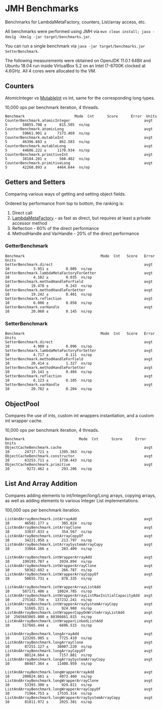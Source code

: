 # JMH Benchmarks

Benchmarks for LambdaMetaFactory, counters, List/array access, etc.

All benchmarks were performed using JMH via `mvn clean install; java -Xms1g -Xmx1g -jar target/benchmarks.jar`. 

You can run a single benchmark via `java -jar target/benchmarks.jar SetterBenchmark`.

The following measurements were obtained on OpenJDK 11.0.1 64Bit and Ubuntu 18.04 run inside VirtualBox 5.2 on an Intel I7-6700K clocked at 4.6GHz.
All 4 cores were allocated to the VM.

## Counters

AtomicInteger vs [MutableInt](https://commons.apache.org/proper/commons-lang/javadocs/api-release/index.html) vs int,
same for the corresponding long types.

10,000 ops per benchmark iteration, 4 threads.

```
Benchmark                       Mode  Cnt      Score      Error  Units
CounterBenchmark.atomicInteger                                  avgt    5       58055.708 ±      815.505  ns/op
CounterBenchmark.atomicLong                                     avgt    5       59661.901 ±     7173.469  ns/op
CounterBenchmark.mutableInt                                     avgt    5       46396.683 ±      862.583  ns/op
CounterBenchmark.mutableLong                                    avgt    5       44606.222 ±     1170.934  ns/op
CounterBenchmark.primitiveInt                                   avgt    5       38184.281 ±      560.482  ns/op
CounterBenchmark.primitiveLong                                  avgt    5       42260.893 ±     4464.644  ns/op
```

## Getters and Setters

Comparing various ways of getting and setting object fields. 

Ordered by performance from top to bottom, the ranking is:
1. Direct call
1. [LambdaMetaFactory](https://docs.oracle.com/javase/8/docs/api/java/lang/invoke/LambdaMetafactory.html) - as fast as direct, but requires at least a private accessor method 
1. Reflection - 60% of the direct performance
1. MethodHandle and VarHandle - 20% of the direct performance

### GetterBenchmark

```
Benchmark                                   Mode  Cnt   Score   Error  Units
GetterBenchmark.direct                                          avgt   10           3.951 ±        0.005  ns/op
GetterBenchmark.lambdaMetaFactoryForGetter                      avgt   10           4.182 ±        0.035  ns/op
GetterBenchmark.methodHandleForField                            avgt   10          19.478 ±        0.243  ns/op
GetterBenchmark.methodHandleForGetter                           avgt   10          19.242 ±        0.401  ns/op
GetterBenchmark.reflection                                      avgt   10           6.086 ±        0.050  ns/op
GetterBenchmark.varHandle                                       avgt   10          20.060 ±        0.145  ns/op
```

### SetterBenchmark

```
Benchmark                                   Mode  Cnt   Score   Error  Units
SetterBenchmark.direct                                          avgt   10           4.980 ±        0.096  ns/op
SetterBenchmark.lambdaMetaFactoryForSetter                      avgt   10           4.717 ±        0.111  ns/op
SetterBenchmark.methodHandleForField                            avgt   10          20.414 ±        1.327  ns/op
SetterBenchmark.methodHandleForSetter                           avgt   10          19.141 ±        0.404  ns/op
SetterBenchmark.reflection                                      avgt   10           6.123 ±        0.105  ns/op
SetterBenchmark.varHandle                                       avgt   10          20.782 ±        0.204  ns/op
```

## ObjectPool

Compares the use of ints, custom int wrappers instantiation, and a custom int wrapper cache.

10,000 ops per benchmark iteration, 4 threads.

```
Benchmark                         Mode  Cnt      Score      Error  Units
ObjectCacheBenchmark.cache                                      avgt   10       24717.721 ±     1395.363  ns/op
ObjectCacheBenchmark.constructor                                avgt   10       63253.711 ±     1730.443  ns/op
ObjectCacheBenchmark.primitive                                  avgt   10        9272.462 ±      293.206  ns/op
```

## List And Array Addition

Compares adding elements to int/Integer/long/Long arrays, copying arrays, as well as adding elements to various Integer List implementations.

100,000 ops per benchmark iteration.


```
ListAndArrayBenchmark.intArrayAdd                               avgt   10       46582.177 ±      305.824  ns/op
ListAndArrayBenchmark.intArrayClone                             avgt   10       33837.833 ±      354.567  ns/op
ListAndArrayBenchmark.intArrayCopyOf                            avgt   10       34221.058 ±      213.797  ns/op
ListAndArrayBenchmark.intArraySystemArrayCopy                   avgt   10       33864.166 ±      203.409  ns/op

ListAndArrayBenchmark.intWrapperArrayAdd                        avgt   10      199193.707 ±     3934.894  ns/op
ListAndArrayBenchmark.intWrapperArrayClone                      avgt   10       50362.692 ±      266.787  ns/op
ListAndArrayBenchmark.intWrapperArrayCopyOf                     avgt   10       50655.731 ±      878.335  ns/op

ListAndArrayBenchmark.intWrapperArrayListAdd                    avgt   10      587171.486 ±    18024.785  ns/op
ListAndArrayBenchmark.intWrapperArrayListMaxInitialCapacityAdd  avgt   10      275162.756 ±   137232.241  ns/op
ListAndArrayBenchmark.intWrapperArraySystemArrayCopy            avgt   10       51665.321 ±      924.988  ns/op
ListAndArrayBenchmark.intWrapperCopyOnWriteArrayListAdd         avgt   10  2565683865.000 ± 80386661.015  ns/op
ListAndArrayBenchmark.intWrapperLinkedListAdd                   avgt   10      517665.444 ±     6696.515  ns/op

ListAndArrayBenchmark.longArrayAdd                              avgt   10      123265.985 ±     7725.410  ns/op
ListAndArrayBenchmark.longArrayClone                            avgt   10       87251.127 ±    38007.220  ns/op
ListAndArrayBenchmark.longArrayCopyOf                           avgt   10       80124.664 ±     7157.881  ns/op
ListAndArrayBenchmark.longArraySystemArrayCopy                  avgt   10       80467.364 ±    11408.959  ns/op

ListAndArrayBenchmark.longWrapperArrayAdd                       avgt   10      200024.661 ±     4073.460  ns/op
ListAndArrayBenchmark.longWrapperArrayClone                     avgt   10       53393.300 ±      929.811  ns/op
ListAndArrayBenchmark.longWrapperArrayCopyOf                    avgt   10       71964.753 ±    17535.314  ns/op
ListAndArrayBenchmark.longWrapperArraySystemArrayCopy           avgt   10       81811.972 ±     2025.381  ns/op
```
